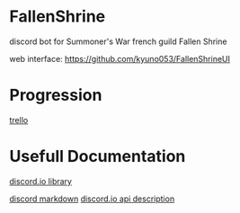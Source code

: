 # FallenShrine
discord bot for Summoner's War french guild Fallen Shrine 

web interface: https://github.com/kyuno053/FallenShrineUI

# Progression
[trello](https://trello.com/b/zabNMs9V/fallen-shrine-bot-development)

# Usefull Documentation
[discord.io library](https://izy521.github.io/discord.io-docs/index.html)

[discord markdown](https://www.writebots.com/discord-text-formatting/)
[discord.io api description](https://izy521.gitbooks.io/discord-io/content/)

